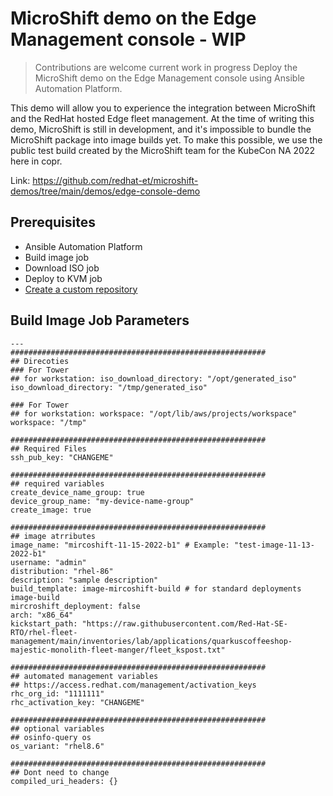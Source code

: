 # MicroShift demo on the Edge Management console - WIP
> Contributions are welcome current work in progress
Deploy the MicroShift demo on the Edge Management console using Ansible Automation Platform. 

This demo will allow you to experience the integration between MicroShift and the RedHat hosted Edge fleet management. At the time of writing this demo, MicroShift is still in development, and it's impossible to bundle the MicroShift package into image builds yet. To make this possible, we use the public test build created by the MicroShift team for the KubeCon NA 2022 here in copr.

Link: https://github.com/redhat-et/microshift-demos/tree/main/demos/edge-console-demo

## Prerequisites
* Ansible Automation Platform 
* Build image job 
* Download ISO job 
* Deploy to KVM job
* [Create a custom repository](https://github.com/redhat-et/microshift-demos/tree/main/demos/edge-console-demo#create-a-custom-repository)


## Build Image Job Parameters
```
---
#########################################################
## Direcoties
### For Tower 
## for workstation: iso_download_directory: "/opt/generated_iso"
iso_download_directory: "/tmp/generated_iso"

### For Tower 
## for workstation: workspace: "/opt/lib/aws/projects/workspace"
workspace: "/tmp"

#########################################################
## Required Files
ssh_pub_key: "CHANGEME"

#########################################################
## required variables
create_device_name_group: true
device_group_name: "my-device-name-group"
create_image: true

#########################################################
## image atrributes
image_name: "mircoshift-11-15-2022-b1" # Example: "test-image-11-13-2022-b1"
username: "admin"
distribution: "rhel-86"
description: "sample description"
build_template: image-mircoshift-build # for standard deployments image-build
mircroshift_deployment: false
arch: "x86_64"
kickstart_path: "https://raw.githubusercontent.com/Red-Hat-SE-RTO/rhel-fleet-management/main/inventories/lab/applications/quarkuscoffeeshop-majestic-monolith-fleet-manger/fleet_kspost.txt"

#########################################################
## automated management variables
## https://access.redhat.com/management/activation_keys
rhc_org_id: "1111111"
rhc_activation_key: "CHANGEME"

#########################################################
## optional variables
## osinfo-query os
os_variant: "rhel8.6"

#########################################################
## Dont need to change 
compiled_uri_headers: {}
```
